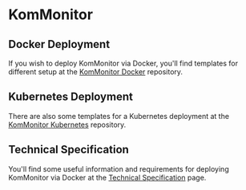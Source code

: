 # KomMonitor
## Docker Deployment
If you wish to deploy KomMonitor via Docker, you'll find templates for different setup at the [KomMonitor Docker](https://github.com/KomMonitor/docker) repository.
## Kubernetes Deployment
There are also some templates for a Kubernetes deployment at the  [KomMonitor Kubernetes](https://github.com/KomMonitor/kubernetes)  repository.
## Technical Specification
You'll find some useful information and requirements for deploying KomMonitor via Docker at the [Technical Specification](https://kommonitor.github.io/technical-specs) page.